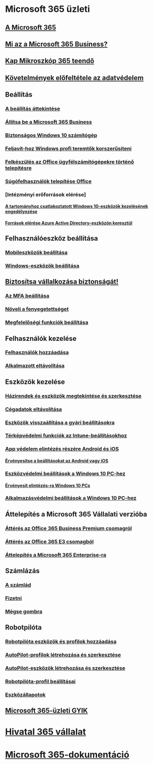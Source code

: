 # Microsoft 365 üzleti
## [A Microsoft 365](index.yml)
## [Mi az a Microsoft 365 Business?](microsoft-365-business-overview.md)
## [Kap Mikroszkóp 365 teendő](sign-up.md)
## [Követelmények előfeltétele az adatvédelem](pre-requisites-for-data-protection.md)
## Beállítás
### [A beállítás áttekintése](set-up-overview.md)
### [Állítsa be a Microsoft 365 Business](set-up.md)
### [Biztonságos Windows 10 számítógép](secure-win-10-pcs.md)
### [Feljavít-hoz Windows profi teremtők korszerűsíteni](upgrade-to-windows-pro-creators-update.md)
### [Felkészülés az Office ügyfélszámítógépekre történő telepítésre](prepare-for-office-client-deployment.md)
### [Súgófelhasználók telepítése Office](help-users-install-office.md)
### [Intézményi erőforrások elérése]
#### [A tartományhoz csatlakoztatott Windows 10-eszközök kezelésének engedélyezése](manage-windows-devices.md)
#### [Források elérése Azure Active Directory-eszközön keresztül](access-resources.md)
## Felhasználóeszköz beállítása
### [Mobileszközök beállítása](set-up-mobile-devices.md)
### [Windows-eszközök beállítása](set-up-windows-devices.md)
## [Biztosítsa vállalkozása biztonságát!](security-features.md)
### [Az MFA beállítása](set-up-mfa.md)
### [Növeli a fenyegetettséget](increase-threat-protection.md)
### [Megfelelőségi funkciók beállítása](set-up-compliance.md)
## Felhasználók kezelése
### [Felhasználók hozzáadása](add-users-m365b.md)
### [Alkalmazott eltávolítása](/Office365/Admin/add-users/remove-former-employee?toc=/microsoft-365/business/toc.json&bc=/microsoft-365/business/breadcrumb/toc.json)
## Eszközök kezelése
### [Házirendek és eszközök megtekintése és szerkesztése](view-policies-and-devices.md)
### [Cégadatok eltávolítása](remove-company-data.md)
### [Eszközök visszaállítása a gyári beállításokra](reset-devices-to-factory-settings.md)
### [Térképvédelmi funkciók az Intune-beállításokhoz](map-protection-features-to-intune-settings.md)
### [App védelem elintézés részére Android és iOS](app-protection-settings-for-android-and-ios.md)
#### [Érvényesítse a beállításokat az Android vagy iOS](validate-settings-on-android-or-ios.md)
### [Eszközvédelmi beállítások a Windows 10 PC-hez](protection-settings-for-windows-10-pcs.md)
#### [Érvényesít elintézés-ra Windows 10 PCs](validate-settings-on-windows-10-pcs.md)
### [Alkalmazásvédelmi beállítások a Windows 10 PC-hez](protection-settings-for-windows-10-devices.md)
## Áttelepítés a Microsoft 365 Vállalati verzióba
### [Áttérés az Office 365 Business Premium csomagról](migrate-to-microsoft-365-business.md)
### [Áttérés az Office 365 E3 csomagból](migrate-from-e3.md)
### [Áttelepítés a Microsoft 365 Enterprise-ra](migrate-from-microsoft-365-business-to-microsoft-365-enterprise.md)
## Számlázás
### [A számlád](/Office365/Admin/subscriptions-and-billing/view-your-bill-or-invoice?toc=/microsoft-365/business/toc.json&bc=/microsoft-365/business/breadcrumb/toc.json)
### [Fizetni](/Office365/Admin/subscriptions-and-billing/pay-for-your-subscription?toc=/microsoft-365/business/toc.json&bc=/microsoft-365/business/breadcrumb/toc.json)
### [Mégse gombra](/Office365/Admin/subscriptions-and-billing/cancel-your-subscription?toc=/microsoft-365/business/toc.json&bc=/microsoft-365/business/breadcrumb/toc.json)
## Robotpilóta
### [Robotpilóta eszközök és profilok hozzáadása](add-autopilot-devices-and-profile.md)
### [AutoPilot-profilok létrehozása és szerkesztése](create-and-edit-autopilot-profiles.md)
### [AutoPilot-eszközök létrehozása és szerkesztése](create-and-edit-autopilot-devices.md)
### [Robotpilóta-profil beállításai](autopilot-profile-settings.md)
### [Eszközállapotok](device-states.md)
## [Microsoft 365-üzleti GYIK](support/microsoft-365-business-faqs.md)
# [Hivatal 365 vállalat](https://docs.microsoft.com/office365/enterprise)
# [Microsoft 365-dokumentáció](https://docs.microsoft.com/microsoft-365)
